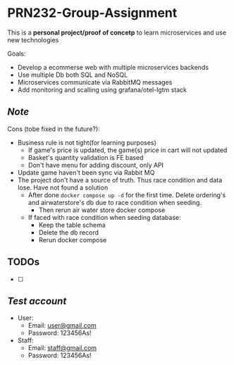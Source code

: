 # PRN232-Group-Assignment

This is a **personal project/proof of concetp** to learn microservices and use new technologies

Goals:

- Develop a ecommerse web with multiple microservices backends
- Use multiple Db both SQL and NoSQL
- Microservices communicate via RabbitMQ messages
- Add monitoring and scalling using grafana/otel-lgtm stack

## _Note_

Cons (tobe fixed in the future?):

- Business rule is not tight(for learning purposes)
  - If game's price is updated, the game(s) price in cart will not updated
  - Basket's quantity validation is FE based
  - Don't have menu for adding discount, only API
- Update game haven't been sync via Rabbit MQ
- The project don't have a source of truth. Thus race condition and data lose. Have not found a solution
  - After done `docker compose up -d` for the first time. Delete ordering's and airwaterstore's db due to race condition when seeding.
    - Then rerun air water store docker compose
  - If faced with race condition when seeding database:
    - Keep the table schema
    - Delete the db record
    - Rerun docker compose

## TODOs

- [ ]

## _Test account_

- User:
  - Email: <user@gmail.com>
  - Password: 123456As!
- Staff:
  - Email: <staff@gmail.com>
  - Password: 123456As!
